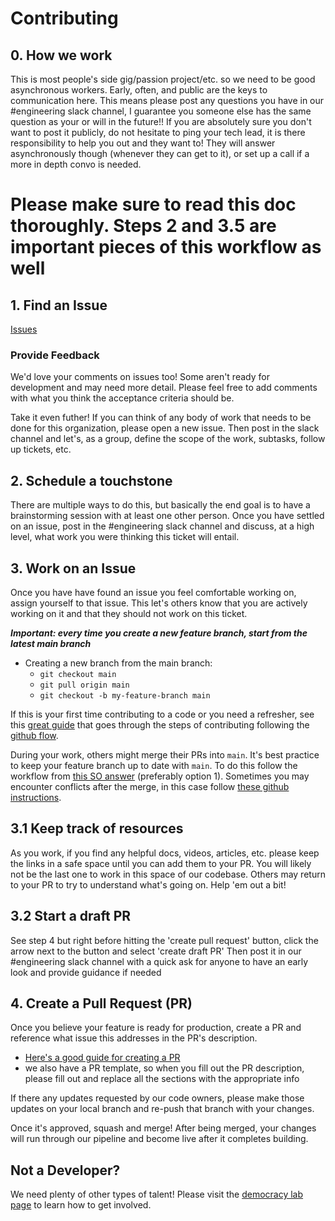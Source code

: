 # Contributing

## 0. How we work

This is most people's side gig/passion project/etc. so we need to be good asynchronous workers. Early, often, and public are the keys to communication here. This means please post any questions you have in our #engineering slack channel, I guarantee you someone else has the same question as your or will in the future!! If you are absolutely sure you don't want to post it publicly, do not hesitate to ping your tech lead, it is there responsibility to help you out and they want to! They will answer asynchronously though (whenever they can get to it), or set up a call if a more in depth convo is needed. 

# Please make sure to read this doc thoroughly. Steps 2 and 3.5 are important pieces of this workflow as well

## 1. Find an Issue

[Issues](https://github.com/Nonprofit-Exchange-Hub/web-app/issues)

### Provide Feedback

We'd love your comments on issues too! Some aren't ready for development and may need more detail. Please feel free to add comments with what you think the acceptance criteria should be.

Take it even futher! If you can think of any body of work that needs to be done for this organization, please open a new issue. Then post in the slack channel and let's, as a group, define the scope of the work, subtasks, follow up tickets, etc.

## 2. Schedule a touchstone 

There are multiple ways to do this, but basically the end goal is to have a brainstorming session with at least one other person. Once you have settled on an issue, post in the #engineering slack channel and discuss, at a high level, what work you were thinking this ticket will entail. 

## 3. Work on an Issue

Once you have have found an issue you feel comfortable working on, assign yourself to that issue. This let's others know that you are actively working on it and that they should not work on this ticket.

***Important: every time you create a new feature branch, start from the latest main branch***
- Creating a new branch from the main branch:
  - `git checkout main`
  - `git pull origin main`
  - `git checkout -b my-feature-branch main`

If this is your first time contributing to a code or you need a refresher, see this [great guide](https://blog.sashido.io/the-github-flow-tips-and-tricks) that goes through the steps of contributing following the [github flow](https://docs.github.com/en/get-started/quickstart/github-flow).

During your work, others might merge their PRs into `main`. It's best practice to keep your feature branch up to date with `main`. To do this follow the workflow from [this SO answer](https://stackoverflow.com/a/3877000) (preferably option 1). Sometimes you may encounter conflicts after the merge, in this case follow [these github instructions](https://docs.github.com/en/pull-requests/collaborating-with-pull-requests/addressing-merge-conflicts/resolving-a-merge-conflict-using-the-command-line).

## 3.1 Keep track of resources

As you work, if you find any helpful docs, videos, articles, etc. please keep the links in a safe space until you can add them to your PR. You will likely not be the last one to work in this space of our codebase. Others may return to your PR to try to understand what's going on. Help 'em out a bit!

## 3.2 Start a draft PR

See step 4 but right before hitting the 'create pull request' button, click the arrow next to the button and select 'create draft PR'
Then post it in our #engineering slack channel with a quick ask for anyone to have an early look and provide guidance if needed

## 4. Create a Pull Request (PR)

Once you believe your feature is ready for production, create a PR and reference what issue this addresses in the PR's
description.

- [Here's a good guide for creating a PR](https://github.com/firstcontributions/first-contributions#push-changes-to-github)
- we also have a PR template, so when you fill out the PR description, please fill out and replace all the sections with the appropriate info

If there any updates requested by our code owners, please make those updates on your local branch and re-push that branch with your changes.

Once it's approved, squash and merge! After being merged, your changes will run through our pipeline and become live after it completes building.

## Not a Developer?

We need plenty of other types of talent! Please visit the [democracy lab page](https://www.democracylab.org/projects/486) to learn how to get involved.
